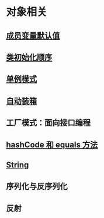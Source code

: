 # 对象相关

## [成员变量默认值](InitializationWithDefaults.md)
## [类初始化顺序](InitializationOrder.md)
## [单例模式](Singleton.md)
## [自动装箱](Boxing.md)
## 工厂模式：面向接口编程
## [hashCode 和 equals 方法](ObjectHash.md)
## [String](String.md)
## 序列化与反序列化
## 反射
